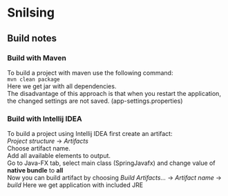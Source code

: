 # Snilsing 

## Build notes

### Build with Maven
To build a project with maven use the following command:<br>
``mvn clean package`` <br>
Here we get jar with all dependencies.<br>
The disadvantage of this approach is that when you restart the application, the changed settings are not saved. (app-settings.properties)     

### Build with Intellij IDEA
To build a project using Intellij IDEA first create an artifact:<br>
*Project structure* -> *Artifacts*<br>
Choose artifact name.<br>
Add all available elements to output.<br>
Go to Java-FX tab, select main class (SpringJavafx) and change value of **native bundle**
to **all**<br>
Now you can build artifact by choosing *Build Artifacts...* -> *Artifact name* -> *build* 
Here we get application with included JRE


